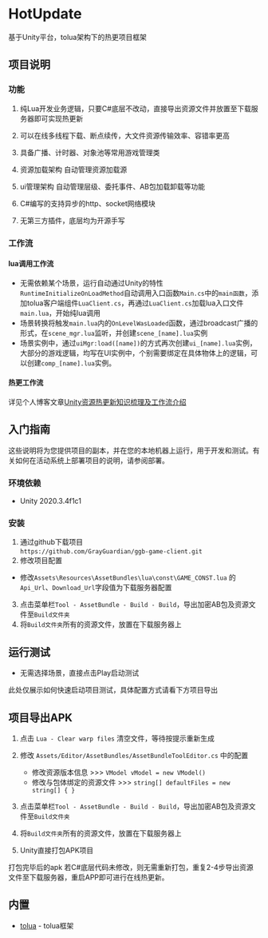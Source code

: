 # HotUpdate
基于Unity平台，tolua架构下的热更项目框架
## 项目说明
### 功能
1. 纯Lua开发业务逻辑，只要C#底层不改动，直接导出资源文件并放置至下载服务器即可实现热更新  

2. 可以在线多线程下载、断点续传，大文件资源传输效率、容错率更高  

3. 具备广播、计时器、对象池等常用游戏管理类  

4. 资源加载架构 自动管理资源加载源

5. ui管理架构 自动管理层级、委托事件、AB包加载卸载等功能

6. C#编写的支持异步的http、socket网络模块

7. 无第三方插件，底层均为开源手写

### 工作流
#### lua调用工作流
- 无需依赖某个场景，运行自动通过Unity的特性`RuntimeInitializeOnLoadMethod`自动调用入口函数`Main.cs`中的`main函数`，添加tolua客户端组件`LuaClient.cs`，再通过`LuaClient.cs`加载lua入口文件`main.lua`，开始纯lua调用
- 场景转换将触发`main.lua`内的`OnLevelWasLoaded`函数，通过broadcast广播的形式，在`scene_mgr.lua`监听，并创建`scene_[name].lua`实例
- 场景实例中，通过`uiMgr:load([name])`的方式再次创建`ui_[name].lua`实例，大部分的游戏逻辑，均写在UI实例中，个别需要绑定在具体物体上的逻辑，可以创建`comp_[name].lua`实例。
#### 热更工作流
详见个人博客文章[Unity资源热更新知识梳理及工作流介绍](http://ggblog.site/2021/06/28/ckra9wmax001b58up30fcfbdc/)
## 入门指南
 
这些说明将为您提供项目的副本，并在您的本地机器上运行，用于开发和测试。有关如何在活动系统上部署项目的说明，请参阅部署。
 
### 环境依赖

- Unity 2020.3.4f1c1
 
### 安装
  
1. 通过github下载项目  
`https://github.com/GrayGuardian/ggb-game-client.git`
2. 修改项目配置
  - 修改`Assets\Resources\AssetBundles\lua\const\GAME_CONST.lua` 的`Api_Url`、`Download_Url`字段值为下载服务器配置
3. 点击菜单栏`Tool - AssetBundle - Build - Build`，导出加密AB包及资源文件至`Build文件夹`
4. 将`Build文件夹`所有的资源文件，放置在下载服务器上
 
## 运行测试
 
- 无需选择场景，直接点击Play启动测试

此处仅展示如何快速启动项目测试，具体配置方式请看下方项目导出
 
## 项目导出APK
1. 点击 `Lua - Clear warp files` 清空文件，等待按提示重新生成

2. 修改 `Assets/Editor/AssetBundles/AssetBundleToolEditor.cs` 中的配置
	- 修改资源版本信息 >>> `VModel vModel = new VModel()`
	- 修改与包体绑定的资源文件 >>> `string[] defaultFiles = new string[] { }` 

3. 点击菜单栏`Tool - AssetBundle - Build - Build`，导出加密AB包及资源文件至`Build文件夹`

4. 将`Build文件夹`所有的资源文件，放置在下载服务器上

5. Unity直接打包APK项目

打包完毕后的apk 若C#底层代码未修改，则无需重新打包，重复2-4步导出资源文件至下载服务器，重启APP即可进行在线热更新。
 
## 内置
 
* [tolua](https://github.com/topameng/tolua) - tolua框架
